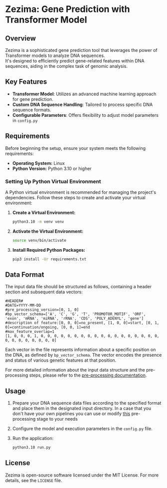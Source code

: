 # Zezima: Gene Prediction with Transformer Model

## Overview
Zezima is a sophisticated gene prediction tool that leverages the power of Transformer models to analyze DNA sequences. <br>
It's designed to efficiently predict gene-related features within DNA sequences, aiding in the complex task of genomic analysis.

## Key Features
- **Transformer Model**: Utilizes an advanced machine learning approach for gene prediction.
- **Custom DNA Sequence Handling**: Tailored to process specific DNA sequence formats.
- **Configurable Parameters**: Offers flexibility to adjust model parameters in `config.py`

## Requirements

Before beginning the setup, ensure your system meets the following requirements:
- **Operating System:** Linux
- **Python Version:** Python 3.10 or higher


### Setting Up Python Virtual Environment
A Python virtual environment is recommended for managing the project's dependencies.
Follow these steps to create and activate your virtual environment:

1. **Create a Virtual Environment:**
   ```bash
   python3.10 -m venv venv
   ```

2. **Activate the Virtual Environment:**
   ```bash
   source venv/bin/activate
   ```

3. **Install Required Python Packages:**
   ```bash
   pip3 install -Ur requirements.txt
   ```

## Data Format
The input data file should be structured as follows, containing a header section and subsequent data vectors:
```
#HEADER#
#DATE=YYYY-MM-DD
#pre_processing_version=[0, 1, 0]
#bp_vector_schema=['A', 'C', 'G', 'T', 'PROMOTOR_MOTIF', 'ORF', 'exon', 'mRNA', 'miRNA', 'rRNA', 'CDS', 'POLY_ADENYL', 'gene']
#description of feature:[0, 0, 0]=no_present, [1, 0, 0]=start, [0, 1, 0]=continuation/ongoing, [0, 0, 1]=end
#max_feature_overlap=1
[1, 0, 0, 0, 1, 0, 0, 0, 0, 0, 0, 0, 0, 0, 0, 0, 0, 0, 0, 0, 0, 0, 0, 0, 0, 0, 0, 0, 0, 0, 0]
```

Each vector in the file represents information about a specific position on the DNA,
as defined by `bp_vector_schema`. The vector encodes the presence and status of
various genetic features at that position.

For more detailed information about the input data structure and the pre-processing steps,
please refer to the [pre-processing documentation](https://github.com/ProfH2SO4/lumbridge?tab=readme-ov-file#structure-of-model-file).


## Usage
1. Prepare your DNA sequence data files according to the specified format and
place them in the designated input directory. In a case that you don't have your own pipelines
you can use or modify [this](https://github.com/ProfH2SO4/lumbridge?tab=readme-ov-file) pre-processing stage to your needs
2. Configure the model and execution parameters in the `config.py` file.
3. Run the application:

    ```bash
    python3.10 run.py
   ```

## License
Zezima is open-source software licensed under the MIT License.
For more details, see the `LICENSE` file.
